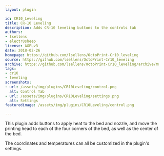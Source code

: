 ```yaml
---
layout: plugin

id: CR10_Leveling
title: CR-10 Leveling
description: Adds CR-10 leveling buttons to the controls tab
authors: 
- lsellens
- electr0sheep
license: AGPLv3
date: 2018-02-26
homepage: https://github.com/lsellens/OctoPrint-Cr10_leveling
source: https://github.com/lsellens/OctoPrint-Cr10_leveling
archive: https://github.com/lsellens/OctoPrint-Cr10_leveling/archive/master.zip
tags:
- cr10
- leveling
screenshots:
- url: /assets/img/plugins/CR10Leveling/control.png
  alt: Control Tab
- url: /assets/img/plugins/CR10Leveling/settings.png
  alt: Settings
featuredimage: /assets/img/plugins/CR10Leveling/control.png

---
```


This plugin adds buttons to apply heat to the bed and nozzle, and move the
printing head to each of the four corners of the bed, as well as the center of
the bed.

The coordinates and temperatures can all be customized in the plugin's settings.
